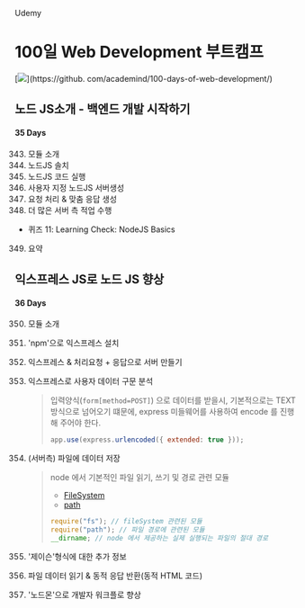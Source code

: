 Udemy

# 100일 Web Development 부트캠프

[<img src="https://img.shields.io/badge/github-%23121011.svg?style=for-the-badge&logo=github&logoColor=white" />](https://github.
com/academind/100-days-of-web-development/)

## 노드 JS소개 - 백엔드 개발 시작하기

#### 35 Days

343. 모듈 소개
344. 노드JS 솔치
345. 노드JS 코드 실행
346. 사용자 지정 노드JS 서버생성
347. 요청 처리 & 맞춤 응답 생성
348. 더 많은 서버 측 적업 수행

- 퀴즈 11: Learning Check: NodeJS Basics

349. 요약

## 익스프레스 JS로 노드 JS 향상

#### 36 Days

350. 모듈 소개
351. 'npm'으로 익스프레스 설치
352. 익스프레스 & 처리요청 + 응답으로 서버 만들기
353. 익스프레스로 사용자 데이터 구문 분석

     > 입력양식(`form[method=POST]`) 으로 데이터를 받을시, 기본적으로는 TEXT 방식으로 넘어오기 떄문에, express 미들웨어를 사용하여 encode 를 진행해 주어야 한다.
     >
     > ```javascript
     > app.use(express.urlencoded({ extended: true }));
     > ```

354. (서버측) 파일에 데이터 저장
     > node 에서 기본적인 파일 읽기, 쓰기 및 경로 관련 모듈
     >
     > - [FileSystem](https://nodejs.org/docs/latest-v16.x/api/fs.html)
     > - [path](https://nodejs.org/docs/latest-v16.x/api/path.html)
     >
     > ```javascript
     > require("fs"); // fileSystem 관련된 모듈
     > require("path"); // 파일 경로에 관련된 모듈
     > __dirname; // node 에서 제공하는 실제 실행되는 파일의 절대 경로
     > ```
355. '제이슨'형식에 대한 추가 정보
356. 파일 데이터 읽기 & 동적 응답 반환(동적 HTML 코드)
357. '노드몬'으로 개발자 워크플로 향상
